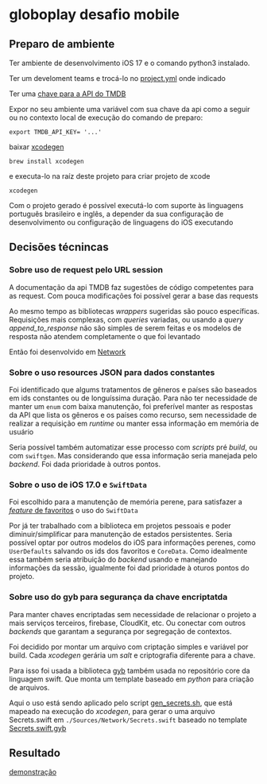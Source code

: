 # globoplay desafio mobile

## Preparo de ambiente

Ter ambiente de desenvolvimento iOS 17 e o comando python3 instalado.

Ter um develoment teams e trocá-lo no [project.yml](project.yml) onde indicado

Ter uma [chave para a API do TMDB](https://www.themoviedb.org/settings/api)

Expor no seu ambiente uma variável com sua chave da api como a seguir ou no contexto local de execução do comando de preparo:

```shell
export TMDB_API_KEY= '...'
```

baixar [xcodegen](https://github.com/yonaskolb/XcodeGen)

```shell
brew install xcodegen
```

e executa-lo na raíz deste projeto para criar projeto de xcode 

```shell
xcodegen
```

Com o projeto gerado é possível executá-lo com suporte às linguagens português brasileiro e inglês, a depender da sua configuração de desenvolvimento ou configuração de linguagens do iOS executando 

## Decisões técnincas

### Sobre uso de request pelo URL session

A documentação da api TMDB faz sugestões de código competentes para as request. Com pouca modificações foi possível gerar a base das requests

Ao mesmo tempo as bibliotecas _wrappers_ sugeridas são pouco específicas.
Requisições mais complexas, com _queries_ variadas, ou usando a _query_ _append_to_response_ não são simples de serem feitas e os modelos de resposta não atendem completamente o que foi levantado

Então foi desenvolvido em [Network](./Sources/Network/)

### Sobre o uso resources JSON para dados constantes

Foi identificado que algums tratamentos de gêneros e países são baseados em ids constantes ou de longuíssima duração. Para não ter necessidade de manter um `enum` com baixa manutenção, foi preferível manter as respostas da API que lista os gêneros e os países como recurso, sem necessidade de realizar a requisição em _runtime_ ou manter essa informação em memória de usuário

Seria possível também automatizar esse processo com _scripts_ pré _build_, ou com `swiftgen`. Mas considerando que essa informação seria manejada pelo _backend_. Foi dada prioridade à outros pontos. 

### Sobre o uso de iOS 17.0 e `SwiftData`

Foi escolhido para a manutenção de memória perene, para satisfazer a [_feature_ de favoritos](./Sources/Views/MyListView.swift) o uso do `SwiftData`

Por já ter trabalhado com a biblioteca em projetos pessoais e poder diminuir/simplificar para manutenção de estados persistentes.
Seria possível optar por outros modelos do iOS para informações perenes, como `UserDefaults` salvando os ids dos favoritos e `CoreData`.
Como idealmente essa também seria atribuição do _backend_ usando e manejando informações da sessão, igualmente foi dad prioridade à oturos pontos do projeto.

### Sobre uso do gyb para segurança da chave encriptatda

Para manter chaves encriptadas sem necessidade de relacionar o projeto a mais serviços terceiros, firebase, CloudKit, etc. Ou conectar com outros _backends_ que garantam a segurança por segregação de contextos.

Foi decidido por montar um arquivo com criptação simples e variável por build. Cada _xcodegen_ gerária um _salt_ e criptografia diferente para a chave.

Para isso foi usada a biblioteca [gyb](https://github.com/swiftlang/swift/blob/main/utils/gyb.py) também usada no repositório core da linguagem swift. Que monta um template baseado em _python_ para criação de arquivos.

Aqui o uso está sendo aplicado pelo script [gen_secrets.sh](./../scripts/secrets/gen_secrets.sh), que está mapeado na execução do _xcodegen_, para gerar o uma arquivo Secrets.swift em `./Sources/Network/Secrets.swift` baseado no template [Secrets.swift.gyb](./../scripts/secrets/Secrets.swift.gyb) 

## Resultado

[demonstração](https://youtube.com/shorts/svsFLSOralg?feature=share)
